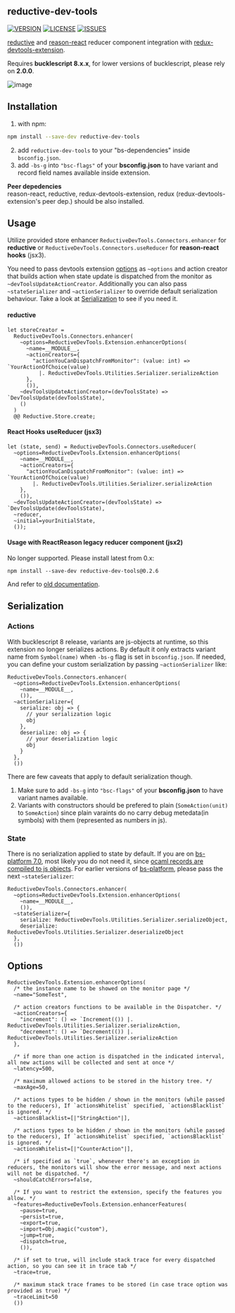 ## reductive-dev-tools

[![VERSION](https://img.shields.io/npm/v/reductive-dev-tools)](https://www.npmjs.com/package/reductive-dev-tools)
[![LICENSE](https://img.shields.io/github/license/ambientlight/reductive-dev-tools)](https://github.com/ambientlight/reductive-dev-tools/blob/master/LICENSE)
[![ISSUES](https://img.shields.io/github/issues/ambientlight/reductive-dev-tools)](https://github.com/ambientlight/reductive-dev-tools/issues)

[reductive](https://github.com/reasonml-community/reductive) and [reason-react](https://github.com/reasonml/reason-react) reducer component integration with [redux-devtools-extension](https://github.com/zalmoxisus/redux-devtools-extension).

Requires **bucklescript 8.x.x**, for lower versions of bucklescript, please rely on **2.0.0**.


![image](assets/demo.gif)

## Installation 

1. with npm: 
  ```bash
  npm install --save-dev reductive-dev-tools
  ```

2. add `reductive-dev-tools` to your "bs-dependencies" inside `bsconfig.json`.
3. add `-bs-g` into `"bsc-flags"` of your **bsconfig.json** to have variant and record field names available inside extension.

**Peer depedencies**  
reason-react, reductive, redux-devtools-extension, redux (redux-devtools-extension's peer dep.) should be also installed.

## Usage
Utilize provided store enhancer `ReductiveDevTools.Connectors.enhancer` for **reductive** or `ReductiveDevTools.Connectors.useReducer` for **reason-react hooks** (jsx3). 

You need to pass devtools extension [options](#options) as `~options` and action creator that builds action when state update is dispatched from the monitor as `~devToolsUpdateActionCreator`. Additionally you can also pass `~stateSerializer` and `~actionSerializer` to override default serialization behaviour. Take a look at [Serialization](#serialization) to see if you need it.

#### reductive

```reason
let storeCreator = 
  ReductiveDevTools.Connectors.enhancer(
    ~options=ReductiveDevTools.Extension.enhancerOptions(
      ~name=__MODULE__, 
      ~actionCreators={
        "actionYouCanDispatchFromMonitor": (value: int) => `YourActionOfChoice(value)
          |. ReductiveDevTools.Utilities.Serializer.serializeAction
      },
      ()),
    ~devToolsUpdateActionCreator=(devToolsState) => `DevToolsUpdate(devToolsState),
    ()
  ) 
  @@ Reductive.Store.create;
```

#### React Hooks useReducer (jsx3)

```reason
let (state, send) = ReductiveDevTools.Connectors.useReducer(
  ~options=ReductiveDevTools.Extension.enhancerOptions(
    ~name=__MODULE__, 
    ~actionCreators={
      "actionYouCanDispatchFromMonitor": (value: int) => `YourActionOfChoice(value)
        |. ReductiveDevTools.Utilities.Serializer.serializeAction
    },
    ()),
  ~devToolsUpdateActionCreator=(devToolsState) => `DevToolsUpdate(devToolsState),
  ~reducer,
  ~initial=yourInitialState,
  ());
```

#### Usage with ReactReason legacy reducer component (jsx2)

No longer supported. Please install latest from 0.x:

```
npm install --save-dev reductive-dev-tools@0.2.6
```

And refer to [old documentation](https://github.com/ambientlight/reductive-dev-tools/blob/dac77af64763d1aaed584a405c8caeb8b8597272/README.md#usage-with-reactreason-reducer-component).

## Serialization

### Actions
With bucklescript 8 release, variants are js-objects at runtime, so this extension no longer serializes actions. By default it only extracts variant name from `Symbol(name)` when `-bs-g` flag is set in `bsconfig.json`.  If needed, you can define your custom serialization by passing `~actionSerializer` like:

```reason
ReductiveDevTools.Connectors.enhancer(
  ~options=ReductiveDevTools.Extension.enhancerOptions(
    ~name=__MODULE__, 
    ()),
  ~actionSerializer={
    serialize: obj => {
      // your serialization logic
      obj
    },
    deserialize: obj => {
      // your deserialization logic
      obj
    }
  },
  ())
```

There are few caveats that apply to default serialization though.

1. Make sure to add `-bs-g` into `"bsc-flags"` of your **bsconfig.json** to have variant names available.
2. Variants with constructors should be prefered to plain (`SomeAction(unit)` to `SomeAction`) since plain varaints do no carry debug metedata(in symbols) with them (represented as numbers in js).

### State

There is no serialization applied to state by default. If you are on [bs-platform 7.0](https://github.com/BuckleScript/bucklescript/releases/tag/7.0.1), most likely you do not need it, since [ocaml records are compiled to js objects](https://bucklescript.github.io/blog/2019/11/18/whats-new-in-7). For earlier versions of [bs-platform](https://www.npmjs.com/package/bs-platform), please pass the next `~stateSerializer`:

```reason
ReductiveDevTools.Connectors.enhancer(
  ~options=ReductiveDevTools.Extension.enhancerOptions(
    ~name=__MODULE__, 
    ()),
  ~stateSerializer={
    serialize: ReductiveDevTools.Utilities.Serializer.serializeObject,
    deserialize: ReductiveDevTools.Utilities.Serializer.deserializeObject
  },
  ())
```

## Options

```reason
ReductiveDevTools.Extension.enhancerOptions(
  /* the instance name to be showed on the monitor page */
  ~name="SomeTest",
  
  /* action creators functions to be available in the Dispatcher. */
  ~actionCreators={
    "increment": () => `Increment(()) |. ReductiveDevTools.Utilities.Serializer.serializeAction,
    "decrement": () => `Decrement(()) |. ReductiveDevTools.Utilities.Serializer.serializeAction
  },
  
  /* if more than one action is dispatched in the indicated interval, all new actions will be collected and sent at once */
  ~latency=500,
  
  /* maximum allowed actions to be stored in the history tree. */
  ~maxAge=50,
  
  /* actions types to be hidden / shown in the monitors (while passed to the reducers), If `actionsWhitelist` specified, `actionsBlacklist` is ignored. */
  ~actionsBlacklist=[|"StringAction"|],
  
  /* actions types to be hidden / shown in the monitors (while passed to the reducers), If `actionsWhitelist` specified, `actionsBlacklist` is ignored. */
  ~actionsWhitelist=[|"CounterAction"|],
  
  /* if specified as `true`, whenever there's an exception in reducers, the monitors will show the error message, and next actions will not be dispatched. */
  ~shouldCatchErrors=false,
  
  /* If you want to restrict the extension, specify the features you allow. */
  ~features=ReductiveDevTools.Extension.enhancerFeatures(
    ~pause=true,
    ~persist=true,
    ~export=true,
    ~import=Obj.magic("custom"),
    ~jump=true,
    ~dispatch=true,
    ()),

  /* if set to true, will include stack trace for every dispatched action, so you can see it in trace tab */
  ~trace=true,

  /* maximum stack trace frames to be stored (in case trace option was provided as true) */
  ~traceLimit=50
  ())
```